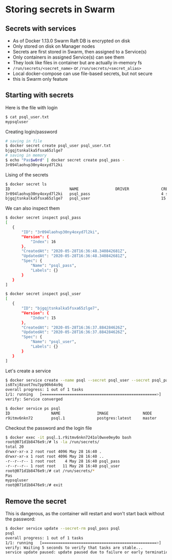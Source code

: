 # Storing secrets in Swarm

## Secrets with services

* As of Docker 1.13.0 Swarm Raft DB is encrypted on disk
* Only stored on disk on Manager nodes
* Secrets are first stored in Swarm, then assigned to a Service(s)
* Only containers in assigned Service(s) can see them
* They look like files in container but are actually in-memory fs
* `/run/secrets/<secret_name>` or `/run/secrets/<secret_alias>`
* Local docker-compose can use file-based secrets, but not secure
* this is Swarm only feature

## Starting with secrets

Here is the file with login
```bash
$ cat psql_user.txt
mypsqluser
```

Creating login/password
```bash
# saving in file
$ docker secret create psql_user psql_user.txt
bjgqjtsnkalka5fsxa65zlge7
# saving in memory
$ echo "Pas$w0rd" | docker secret create psql_pass -
3r094laohvp30ny4oxyd7l2ki
```

Lising of the secrets
```bash
$ docker secret ls
ID                          NAME                DRIVER              CREATED             UPDATED
3r094laohvp30ny4oxyd7l2ki   psql_pass                               4 seconds ago       4 seconds ago
bjgqjtsnkalka5fsxa65zlge7   psql_user                               15 seconds ago      15 seconds ago
```

We can also inspect them
```bash
$ docker secret inspect psql_pass
[
   {
       "ID": "3r094laohvp30ny4oxyd7l2ki",
       "Version": {
           "Index": 16
       },
       "CreatedAt": "2020-05-28T16:36:48.340842681Z",
       "UpdatedAt": "2020-05-28T16:36:48.340842681Z",
       "Spec": {
           "Name": "psql_pass",
           "Labels": {}
       }
   }
]

$ docker secret inspect psql_user
[
   {
       "ID": "bjgqjtsnkalka5fsxa65zlge7",
       "Version": {
           "Index": 15
       },
       "CreatedAt": "2020-05-28T16:36:37.884284626Z",
       "UpdatedAt": "2020-05-28T16:36:37.884284626Z",
       "Spec": {
           "Name": "psql_user",
           "Labels": {}
       }
   }
]
```

Let's create a service
```bash
$ docker service create --name psql --secret psql_user --secret psql_pass -e POSTGRES_PASSWORD_FILE=/run/secrets/psql_pass -e POSTGRES_USER_FILE=/run/secrets/psql_user postgres
is07xj8zuot7nu7pp90k64o9q
overall progress: 1 out of 1 tasks
1/1: running   [==================================================>]
verify: Service converged

$ docker service ps psql
ID                  NAME                IMAGE               NODE                DESIRED STATE       CURRENT STATE           ERROR               PORTS
r9itmv6nkn72        psql.1              postgres:latest     master              Running             Running 2 minutes ago
```

Checkout the password and the login file
```bash
$ docker exec -it psql.1.r9itmv6nkn7241ol0wxe0ey0o bash
root@071d1b8476e9:/# ls -la /run/secrets/
total 20
drwxr-xr-x 2 root root 4096 May 28 16:40 .
drwxr-xr-x 1 root root 4096 May 28 16:40 ..
-r--r--r-- 1 root root    4 May 28 16:40 psql_pass
-r--r--r-- 1 root root   11 May 28 16:40 psql_user
root@071d1b8476e9:/# cat /run/secrets/*
Pas
mypsqluser
root@071d1b8476e9:/# exit
```

## Remove the secret

This is dangerous, as the container will restart and won't start back without the password:
```bash
$ docker service update --secret-rm psql_pass psql
psql
overall progress: 1 out of 1 tasks
1/1: running   [==================================================>]
verify: Waiting 5 seconds to verify that tasks are stable...
service update paused: update paused due to failure or early termination of task p091x22039hbk9r1qk4zucjax
```
